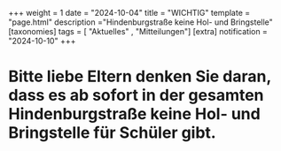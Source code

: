 +++
weight = 1
date = "2024-10-04"
title = "WICHTIG"
template = "page.html"
description ="Hindenburgstraße keine Hol- und Bringstelle"
[taxonomies]
tags = [ "Aktuelles" , "Mitteilungen"]
[extra]
notification = "2024-10-10"
+++
# Bitte liebe Eltern denken Sie daran, dass es ab sofort in der gesamten Hindenburgstraße keine Hol- und Bringstelle für Schüler gibt.

